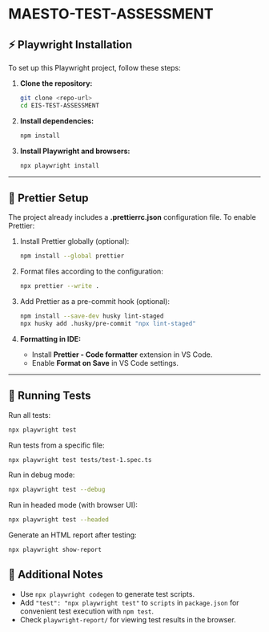 # MAESTO-TEST-ASSESSMENT

## ⚡ Playwright Installation

To set up this Playwright project, follow these steps:

1. **Clone the repository:**

   ```sh
   git clone <repo-url>
   cd EIS-TEST-ASSESSMENT
   ```

2. **Install dependencies:**

   ```sh
   npm install
   ```

3. **Install Playwright and browsers:**

   ```sh
   npx playwright install
   ```

---

## 🎨 Prettier Setup

The project already includes a **.prettierrc.json** configuration file. To enable Prettier:

1. Install Prettier globally (optional):

   ```sh
   npm install --global prettier
   ```

2. Format files according to the configuration:

   ```sh
   npx prettier --write .
   ```

3. Add Prettier as a pre-commit hook (optional):

   ```sh
   npm install --save-dev husky lint-staged
   npx husky add .husky/pre-commit "npx lint-staged"
   ```

4. **Formatting in IDE:**

   - Install **Prettier - Code formatter** extension in VS Code.
   - Enable **Format on Save** in VS Code settings.

---

## 🚀 Running Tests

Run all tests:

```sh
npx playwright test
```

Run tests from a specific file:

```sh
npx playwright test tests/test-1.spec.ts
```

Run in debug mode:

```sh
npx playwright test --debug
```

Run in headed mode (with browser UI):

```sh
npx playwright test --headed
```

Generate an HTML report after testing:

```sh
npx playwright show-report
```

## 📌 Additional Notes

- Use `npx playwright codegen` to generate test scripts.
- Add `"test": "npx playwright test"` to `scripts` in `package.json` for convenient test execution with `npm test`.
- Check `playwright-report/` for viewing test results in the browser.
